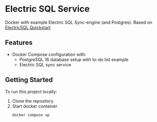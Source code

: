 # Electric SQL Service

Docker with example Electric SQL Sync-engine (and Postgres). 
Based on [ElectricSQL Quickstart](https://electric-sql.com/docs/quickstart)

## Features

- Docker Compose configuration with:
    - PostgreSQL 16 database setup with to-do list example
    - Electric SQL sync service

## Getting Started
To run this project locally:

1. Clone the repository
2. Start docker container
   ```bash
   docker compose up
   ```

